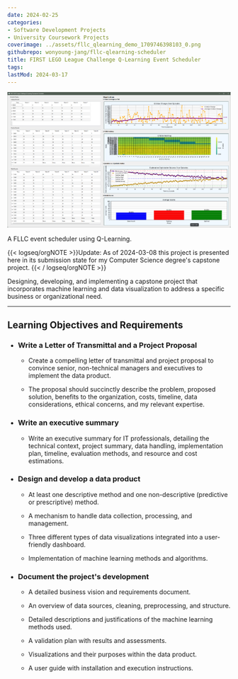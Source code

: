 ```yaml
---
date: 2024-02-25
categories:
- Software Development Projects
- University Coursework Projects
coverimage: ../assets/fllc_qlearning_demo_1709746398103_0.png
githubrepo: wonyoung-jang/fllc-qlearning-scheduler
title: FIRST LEGO League Challenge Q-Learning Event Scheduler
tags:
lastMod: 2024-03-17
---
```

![fllc_qlearning_demo.png](/assets/fllc_qlearning_demo_1709746398103_0.png)

A FLLC event scheduler using Q-Learning.

{{< logseq/orgNOTE >}}Update: As of 2024-03-08 this project is presented here in its submission state for my Computer Science degree's capstone project.
{{< / logseq/orgNOTE >}}

Designing, developing, and implementing a capstone project that incorporates machine learning and data visualization to address a specific business or organizational need.

---

## Learning Objectives and Requirements

  + ### Write a Letter of Transmittal and a Project Proposal

    + Create a compelling letter of transmittal and project proposal to convince senior, non-technical managers and executives to implement the data product.

    + The proposal should succinctly describe the problem, proposed solution, benefits to the organization, costs, timeline, data considerations, ethical concerns, and my relevant expertise.

  + ### Write an executive summary

    + Write an executive summary for IT professionals, detailing the technical context, project summary, data handling, implementation plan, timeline, evaluation methods, and resource and cost estimations.

  + ### Design and develop a data product

    + At least one descriptive method and one non-descriptive (predictive or prescriptive) method.

    + A mechanism to handle data collection, processing, and management.

    + Three different types of data visualizations integrated into a user-friendly dashboard.

    + Implementation of machine learning methods and algorithms.

  + ### Document the project's development

    + A detailed business vision and requirements document.

    + An overview of data sources, cleaning, preprocessing, and structure.

    + Detailed descriptions and justifications of the machine learning methods used.

    + A validation plan with results and assessments.

    + Visualizations and their purposes within the data product.

    + A user guide with installation and execution instructions.
